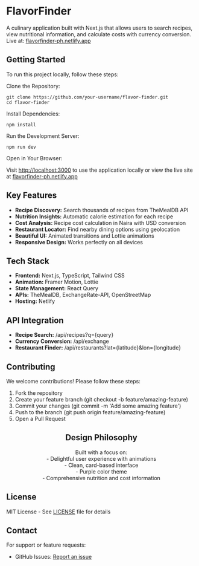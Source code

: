 <h1>FlavorFinder</h1>
<p>A culinary application built with Next.js that allows users to search recipes, view nutritional information, and calculate costs with currency conversion. Live at: <a href="https://flavorfinder-ph.netlify.app/" target="_blank">flavorfinder-ph.netlify.app</a></p>

<h2>Getting Started</h2>
<p>To run this project locally, follow these steps:</p>

<p>Clone the Repository:</p>
<pre><code>git clone https://github.com/your-username/flavor-finder.git
cd flavor-finder</code></pre>

<p>Install Dependencies:</p>
<pre><code>npm install</code></pre>

<p>Run the Development Server:</p>
<pre><code>npm run dev</code></pre>

<p>Open in Your Browser:</p>
<p>Visit <a href="http://localhost:3000">http://localhost:3000</a> to use the application locally or view the live site at <a href="https://flavorfinder-ph.netlify.app/" target="_blank">flavorfinder-ph.netlify.app</a></p>

<h2>Key Features</h2>
<ul>
  <li><strong>Recipe Discovery:</strong> Search thousands of recipes from TheMealDB API</li>
  <li><strong>Nutrition Insights:</strong> Automatic calorie estimation for each recipe</li>
  <li><strong>Cost Analysis:</strong> Recipe cost calculation in Naira with USD conversion</li>
  <li><strong>Restaurant Locator:</strong> Find nearby dining options using geolocation</li>
  <li><strong>Beautiful UI:</strong> Animated transitions and Lottie animations</li>
  <li><strong>Responsive Design:</strong> Works perfectly on all devices</li>
</ul>

<h2>Tech Stack</h2>
<ul>
  <li><strong>Frontend:</strong> Next.js, TypeScript, Tailwind CSS</li>
  <li><strong>Animation:</strong> Framer Motion, Lottie</li>
  <li><strong>State Management:</strong> React Query</li>
  <li><strong>APIs:</strong> TheMealDB, ExchangeRate-API, OpenStreetMap</li>
  <li><strong>Hosting:</strong> Netlify</li>
</ul>

<h2>API Integration</h2>
<ul>
  <li><strong>Recipe Search:</strong> /api/recipes?q={query}</li>
  <li><strong>Currency Conversion:</strong> /api/exchange</li>
  <li><strong>Restaurant Finder:</strong> /api/restaurants?lat={latitude}&lon={longitude}</li>
</ul>

<h2>Contributing</h2>
<p>We welcome contributions! Please follow these steps:</p>
<ol>
  <li>Fork the repository</li>
  <li>Create your feature branch (git checkout -b feature/amazing-feature)</li>
  <li>Commit your changes (git commit -m 'Add some amazing feature')</li>
  <li>Push to the branch (git push origin feature/amazing-feature)</li>
  <li>Open a Pull Request</li>
</ol>

<h2 style="text-align: center;">Design Philosophy</h2>
<p style="text-align: center;">
Built with a focus on:<br>
- Delightful user experience with animations<br>
- Clean, card-based interface<br>
- Purple color theme<br>
- Comprehensive nutrition and cost information
</p>

<h2>License</h2>
<p>MIT License - See <a href="LICENSE">LICENSE</a> file for details</p>

<h2>Contact</h2>
<p>For support or feature requests:</p>
<ul>
  <li>GitHub Issues: <a href="https://github.com/your-username/flavor-finder/issues">Report an issue</a></li>
</ul>
